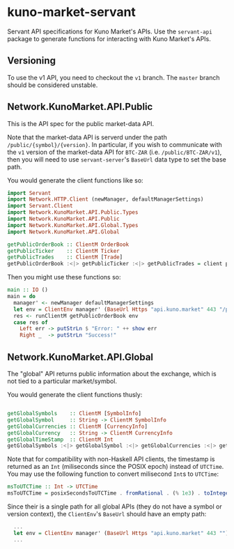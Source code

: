 # kuno-market-servant

Servant API specifications for Kuno Market's APIs. Use the `servant-api` package to generate functions for interacting with Kuno Market's APIs.

## Versioning

To use the v1 API, you need to checkout the `v1` branch. The `master` branch should be considered unstable.

## Network.KunoMarket.API.Public

This is the API spec for the public market-data API.

Note that the market-data API is serverd under the path `/public/{symbol}/{version}`. In particular, if you wish to communicate with the `v1` version of the market-data API for `BTC-ZAR` (i.e. `/public/BTC-ZAR/v1`), then you will need to use `servant-server`'s `BaseUrl` data type to set the base path.

<!--
```haskell literate
{-# OPTIONS_GHC -Wno-unused-imports #-}
{-# OPTIONS_GHC -Wno-unused-top-binds #-}
```
-->

You would generate the client functions like so:
```haskell literate
import Servant
import Network.HTTP.Client (newManager, defaultManagerSettings)
import Servant.Client
import Network.KunoMarket.API.Public.Types
import Network.KunoMarket.API.Public
import Network.KunoMarket.API.Global.Types
import Network.KunoMarket.API.Global

getPublicOrderBook :: ClientM OrderBook
getPublicTicker    :: ClientM Ticker
getPublicTrades    :: ClientM [Trade]
getPublicOrderBook :<|> getPublicTicker :<|> getPublicTrades = client publicApi
```

<!--
```haskell literate
main :: IO ()
main = pure ()
```
-->

Then you might use these functions so:
```haskell
main :: IO ()
main = do
  manager' <- newManager defaultManagerSettings
  let env = ClientEnv manager' (BaseUrl Https "api.kuno.market" 443 "/public/BTC-ZAR/v1")
  res <- runClientM getPublicOrderBook env
  case res of
    Left err -> putStrLn $ "Error: " ++ show err
    Right _  -> putStrLn "Success!"
```

## Network.KunoMarket.API.Global

The "global" API returns public information about the exchange, which is not tied to a particular market/symbol.

You would generate the client functions thusly:
```haskell literate

getGlobalSymbols    :: ClientM [SymbolInfo]
getGlobalSymbol     :: String -> ClientM SymbolInfo
getGlobalCurrencies :: ClientM [CurrencyInfo]
getGlobalCurrency   :: String -> ClientM CurrencyInfo
getGlobalTimeStamp  :: ClientM Int
getGlobalSymbols :<|> getGlobalSymbol :<|> getGlobalCurrencies :<|> getGlobalCurrency :<|> getGlobalTimeStamp = client globalApi
```

Note that for compatibility with non-Haskell API clients, the timestamp is returned as an `Int` (miliseconds since the POSIX epoch) instead of `UTCTime`. You may use the following function to convert milisecond `Int`s to `UTCTime`:

```haskell
msToUTCTime :: Int -> UTCTime
msToUTCTime = posixSecondsToUTCTime . fromRational . (% 1e3) . toInteger
```

Since their is a single path for all global APIs (they do not have a symbol or version context), the `ClientEnv`'s `BaseUrl` should have an empty path:

```haskell
  ...
  let env = ClientEnv manager' (BaseUrl Https "api.kuno.market" 443 "")
  ...
```
